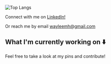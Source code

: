 ![Top Langs](https://github-readme-stats.vercel.app/api/top-langs/?username=wayleem&layout=donut)

Connect with me on [LinkedIn!](https://www.linkedin.com/in/will-huang2/)

Or reach me by email wayleemh@gmail.com

## What I'm currently working on ⬇️
Feel free to take a look at my pins and contribute!
